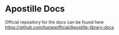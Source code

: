 # Apostille Docs

Official repository for the docs can be found here https://github.com/luxtagofficial/Apostille-library-docs
